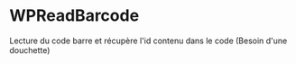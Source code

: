 # WPReadBarcode
Lecture du code barre et récupère l'id contenu dans le code (Besoin d'une douchette)
